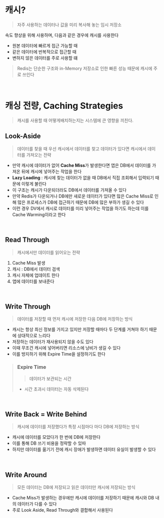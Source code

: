 # 캐시?
> 자주 사용하는 데이터나 값을 미리 복사해 놓는 임시 저장소

속도 향상을 위해 사용하며, 다음과 같은 경우에 캐시를 사용한다
* 원본 데이터에 빠르게 접근 가능할 때
* 같은 데이터에 반복적으로 접근할 때
* 변하지 않은 데이터를 주로 사용할 떄

> Redis는 단순한 구조와 in-Memory 저장소로 인한 빠른 성능 때문에 캐시에 주로 쓰인다

<br>

# 캐싱 전량, Caching Strategies
> 캐시를 사용할 때 어떻게배치하는지는 시스템에 큰 영향을 끼친다.

## Look-Aside
> 데이터를 찾을 때 우선 캐시에서 데이터를 찾고 데이터가 있다면 캐시에서 데이터를 가져오는 전략
* 만약 캐시에 데이터가 없어 **Cache Miss**가 발생한다면 앱은 DB에서 데이터를 가져온 뒤에 캐시에 넣어주는 작업을 한다
* **Lazy Loading** : 캐시에 찾는 데이터가 없을 때 DB에서 직접 조회해서 입력되기 때문에 이렇게 불린다
* 이 구조는 캐시가 다운되더라도 DB에서 데이터를 가져올 수 있다
* 만약 Redis가 다운되거나 DB에만 새로운 데이터가 있다면 많은 Cache Miss로 인해 많은 프로세스가 DB에 접근하기 때문에 DB에 많은 부하가 생길 수 있다
* 이런 경우 DV에서 캐시로 데이터를 미리 넣어주는 작업을 하기도 하는데 이를 Cache Warming이라고 한다

<br>

## Read Through
> 캐시에서만 데이터를 읽어오는 전략
1. Cache Miss 발생
2. 캐시 : DB에서 데이터 검색
3. 캐시 자체에 업데이트 한다
4. 앱에 데이터를 보내준다

<br>

## Write Through
> 데이터를 저장할 때 먼저 캐시에 저장한 다음 DB에 저장하는 방식
* 캐시는 항상 최신 정보를 가지고 있지만 저장할 때마다 두 단계를 거쳐야 하기 때문에 상대적으로 느리다
* 저장하는 데이터가 재사용되지 않을 수도 있다
* 이때 무조건 캐시에 넣어버리면 리소스에 낭비가 생길 수 있다
* 이를 방지하기 위해 Expire Time을 설정하기도 한다

> ### Expire Time
>> 데이터가 보관되는 시간
> * 시간 초과시 데이터는 자동 삭제된다

<br>

## Write Back = Write Behind
> 캐시에 데이터를 저장했다가 특정 시점마다 마다 DB에 저장하는 방식
* 캐시에 데이터를 모았다가 한 번에 DB에 저장한다
* 이를 통해 DB 쓰기 비용을 정략할 수 있따
* 하지만 데이터를 옮기기 전에 캐시 장애가 발생하면 데이터 유실이 발생할 수 있다

<br>

## Write Around
> 모든 데이터는 DB에 저장되고 읽은 데이터만 캐시에 저장되는 방식
* Cache Miss가 발생하는 경우에만 캐시에 데이터를 저장하기 때문에 캐시와 DB 내의 데이터가 다를 수 있다
* 주로 Look Aside, Read Through와 결합해서 사용된다 

